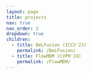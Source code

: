 ```yaml
---
layout: page
title: projects
nav: true
nav_order: 2
dropdown: true
children:
  - title: BeLFusion (ICCV'23)
    permalink: /BeLFusion/
  - title: FlowMDM (CVPR'24)
    permalink: /FlowMDM/
---
```

